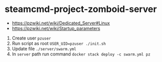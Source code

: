 # steamcmd-project-zomboid-server

* https://pzwiki.net/wiki/Dedicated_Server#Linux
* https://pzwiki.net/wiki/Startup_parameters

1. Create user `pzuser`
2. Run script as root `USER_UID=pzuser ./init.sh`
3. Update file `./server/swarm.yml`
4. In `server` path run command `docker stack deploy -c swarm.yml pz`
